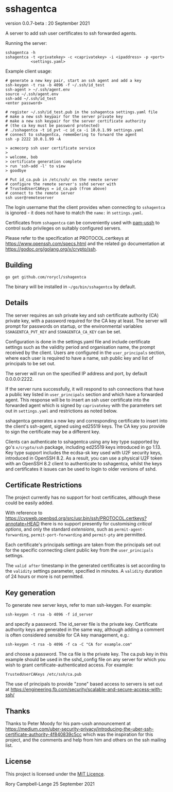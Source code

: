 # sshagentca

version 0.0.7-beta : 20 September 2021

A server to add ssh user certificates to ssh forwarded agents.

Running the server:

    sshagentca -h
    sshagentca -t <privatekey> -c <caprivatekey> -i <ipaddress> -p <port>
               <settings.yaml>

Example client usage:

    # generate a new key pair, start an ssh agent and add a key
	ssh-keygen -t rsa -b 4096 -f ~/.ssh/id_test
    ssh-agent > ~/.ssh/agent.env
    source ~/.ssh/agent.env
    ssh-add ~/.ssh/id_test
    <enter password>

    # register ~/.ssh/id_test.pub in the sshagentca settings.yaml file
    # make a new ssh keypair for the server private key
    # make a new ssh keypair for the server certificate authority
    # (the ca key must be password protected)
    # ./sshagentca -t id_pvt -c id_ca -i 10.0.1.99 settings.yaml
    # connect to sshagentca, remembering to forward the agent
    ssh -p 2222 10.0.1.99 -A

    > acmecorp ssh user certificate service
    >
    > welcome, bob
    > certificate generation complete
    > run 'ssh-add -l' to view
    > goodbye

    # Put id_ca.pub in /etc/ssh/ on the remote server
    # configure the remote server's sshd server with
    # TrustedUserCAKeys = id_ca.pub (from above)
    # connect to the remote server
    ssh user@remoteserver

The login username that the client provides when connecting to `sshagentca`
is ignored - it does not have to match the `name:` in `settings.yaml`.

Certificates from `sshagentca` can be conveniently used with
[pam-ussh](https://github.com/uber/pam-ussh) to control sudo privileges
on suitably configured servers.

Please refer to the specification at PROTOCOL.certkeys at
https://www.openssh.com/specs.html and the related go documentation at
https://godoc.org/golang.org/x/crypto/ssh.

## Building

```
go get github.com/rorycl/sshagentca
```

The binary will be installed in `~/go/bin/sshagentca` by default.

## Details

The server requires an ssh private key and ssh certificate authority
(CA) private key, with a password required for the CA key at least.
The server will prompt for passwords on startup, or the environmental
variables `SSHAGENTCA_PVT_KEY` and `SSHAGENTCA_CA_KEY` can be set.

Configuration is done in the settings.yaml file and include
certificate settings such as the validity period and organisation name,
the prompt received by the client. Users are configured in the
`user_principals` section, where each user is required to have a name,
ssh public key and list of principals to be set out.

The server will run on the specified IP address and port, by default
0.0.0.0:2222.

If the server runs successfully, it will respond to ssh connections that
have a public key listed in `user_principals` section and which have a
forwarded agent. This response will be to insert an ssh user certificate
into the forwarded agent which is signed by `caprivatekey` with the
parameters set out in `settings.yaml` and restrictions as noted below.

sshagentca generates a new key and corresponding certificate to insert
into the client's ssh-agent, signed using ed25519 keys. The CA key you
provide to sign the certificate may be a different key.

Clients can authenticate to sshagentca using any key type supported by
go's `x/crypto/ssh` package, including ed25519 keys introduced in go
1.13.  Key type support includes the ecdsa-sk key used with U2F security
keys, introduced in OpenSSH 8.2.  As a result, you can use a physical
U2F token with an OpenSSH 8.2 client to authenticate to sshagentca,
whilst the keys and certificates it issues can be used to login to older
versions of sshd.

## Certificate Restrictions

The project currently has no support for host certificates, although
these could be easily added.

With reference to
https://cvsweb.openbsd.org/src/usr.bin/ssh/PROTOCOL.certkeys?annotate=HEAD
there is no support presently for customising *critical options*, and
only the standard *extensions*, such as `permit-agent-forwarding`,
`permit-port-forwarding` and `permit-pty` are permitted.

Each certificate's principals settings are taken from the principals set
out for the specific connecting client public key from the
`user_principals` settings.

The `valid after` timestamp in the generated certificates is set
according to the `validity` settings parameter, specified in minutes.
A `validity` duration of 24 hours or more is not permitted.

## Key generation

To generate new server keys, refer to man ssh-keygen. For example:

    ssh-keygen -t rsa -b 4096 -f id_server

and specify a password. The id_server file is the private key. Certificate
authority keys are generated in the same way, although adding a comment is often
considered sensible for CA key management, e.g.:

    ssh-keygen -t rsa -b 4096 -f ca -C "CA for example.com"

and choose a password. The ca file is the private key. The ca.pub key in
this example should be used in the sshd_config file on any server for
which you wish to grant certificate-authenticated access. For example:

    TrustedUserCAKeys /etc/ssh/ca.pub

The use of principals to provide "zone" based access to servers is set out at
https://engineering.fb.com/security/scalable-and-secure-access-with-ssh/

## Thanks

Thanks to Peter Moody for his pam-ussh announcement at
https://medium.com/uber-security-privacy/introducing-the-uber-ssh-certificate-authority-4f840839c5cc
which was the inspiration for this project, and the comments and help
from him and others on the ssh mailing list.

## License

This project is licensed under the [MIT Licence](LICENCE).

Rory Campbell-Lange 25 September 2021
